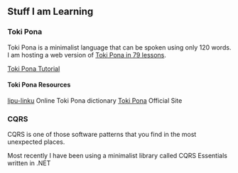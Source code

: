 ## Stuff I am Learning

### Toki Pona
Toki Pona is a minimalist language that can be spoken using only 120 words.  
I am hosting a web version of [Toki Pona in 79 lessons](https://aiki.pbworks.com/f/tp+in+76+lessons+English.pdf).

[Toki Pona Tutorial](TokiPona.md)

#### Toki Pona Resources
[lipu-linku](https://lipu-linku.github.io/) Online Toki Pona dictionary
[Toki Pona](https://tokipona.org/) Official Site


### CQRS
CQRS is one of those software patterns that you find in the most unexpected places.

Most recently I have been using a minimalist library called CQRS Essentials written in .NET